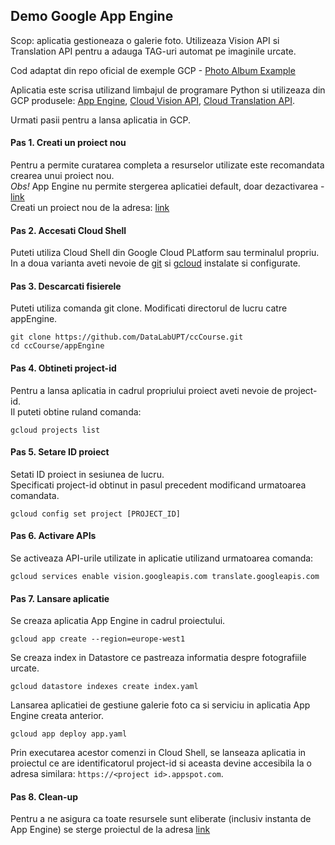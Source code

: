 ## Demo Google App Engine

Scop: aplicatia gestioneaza o galerie foto. Utilizeaza Vision API si Translation API
pentru a adauga TAG-uri automat pe imaginile urcate. 

Cod adaptat din repo oficial de exemple GCP - 
[Photo Album Example](https://github.com/GoogleCloudPlatform/appengine-photoalbum-example/tree/master)

Aplicatia este scrisa utilizand limbajul de programare Python si utilizeaza din GCP produsele:
[App Engine](https://cloud.google.com/appengine/docs), 
[Cloud Vision API](https://cloud.google.com/vision/), 
[Cloud Translation API](https://cloud.google.com/translate/).

Urmati pasii pentru a lansa aplicatia in GCP.

#### Pas 1. Creati un proiect nou 
Pentru a permite curatarea completa a resurselor utilizate este recomandata crearea unui proiect nou.<br>
*Obs!* App Engine nu permite stergerea aplicatiei default, doar dezactivarea - 
[link](https://cloud.google.com/appengine/docs/standard/python3/building-app/cleaning-up)<br>
Creati un proiect nou de la adresa: [link](https://console.cloud.google.com/cloud-resource-manager)

#### Pas 2. Accesati Cloud Shell
Puteti utiliza Cloud Shell din Google Cloud PLatform sau terminalul propriu. 
In a doua varianta aveti nevoie de [git](https://git-scm.com/book/en/v2/Getting-Started-Installing-Git) 
si [gcloud](https://cloud.google.com/sdk/docs/install) instalate si configurate.

#### Pas 3. Descarcati fisierele
Puteti utiliza comanda git clone. Modificati directorul de lucru catre appEngine.
```
git clone https://github.com/DataLabUPT/ccCourse.git
cd ccCourse/appEngine
```

#### Pas 4. Obtineti project-id
Pentru a lansa aplicatia in cadrul propriului proiect aveti nevoie de project-id. <br>
Il puteti obtine ruland comanda:
```
gcloud projects list
```

#### Pas 5. Setare ID proiect
Setati ID proiect in sesiunea de lucru.<br> 
Specificati project-id obtinut in pasul precedent modificand urmatoarea comandata. 
```
gcloud config set project [PROJECT_ID]
```

#### Pas 6. Activare APIs
Se activeaza API-urile utilizate in aplicatie utilizand urmatoarea comanda:
```
gcloud services enable vision.googleapis.com translate.googleapis.com
```

#### Pas 7. Lansare aplicatie
Se creaza aplicatia App Engine in cadrul proiectului.
```
gcloud app create --region=europe-west1
```

Se creaza index in Datastore ce pastreaza informatia despre fotografiile urcate.
```
gcloud datastore indexes create index.yaml
```

Lansarea aplicatiei de gestiune galerie foto ca si serviciu in aplicatia App Engine 
creata anterior.
```
gcloud app deploy app.yaml
```

Prin executarea acestor comenzi in Cloud Shell, se lanseaza aplicatia in proiectul 
ce are identificatorul project-id si aceasta devine accesibila la o adresa similara: 
`https://<project id>.appspot.com`.

#### Pas 8. Clean-up
Pentru a ne asigura ca toate resursele sunt eliberate (inclusiv instanta de App Engine) 
se sterge proiectul de la adresa [link](https://console.cloud.google.com/cloud-resource-manager) 

